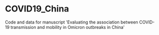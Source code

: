 # COVID19_China
Code and data for manuscript 'Evaluating the association between COVID-19 transmission and mobility in Omicron outbreaks in China'
